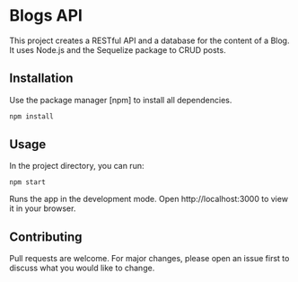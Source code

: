 # Blogs API

This project creates a RESTful API and a database for the content of a Blog.
It uses Node.js and the Sequelize package to CRUD posts.


## Installation

Use the package manager [npm] to install all dependencies.

```bash
npm install
```

## Usage

In the project directory, you can run:

```
npm start
```
Runs the app in the development mode.
Open http://localhost:3000 to view it in your browser.

## Contributing
Pull requests are welcome. For major changes, please open an issue first to discuss what you would like to change.

